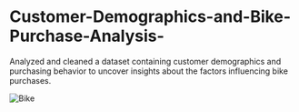 # Customer-Demographics-and-Bike-Purchase-Analysis-

Analyzed and cleaned a dataset containing customer demographics and purchasing behavior to uncover insights about the factors influencing bike purchases. 


![Bike](https://github.com/user-attachments/assets/19aad887-8858-4967-82fe-2b2ae76de839)
